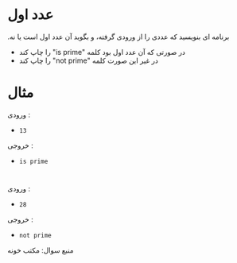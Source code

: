 # عدد اول

.برنامه ای بنویسید که عددی را از ورودی
گرفته، و بگوید آن عدد اول است یا نه
- را چاپ کند "is prime" در صورتی که آن عدد اول بود کلمه
- را چاپ کند "not prime" در غیر این صورت کلمه


# مثال
ورودی :
-     13
خروجی : 
-     is prime
# 
ورودی :
-     28
خروجی :
-     not prime


منبع سوال: مکتب خونه 

